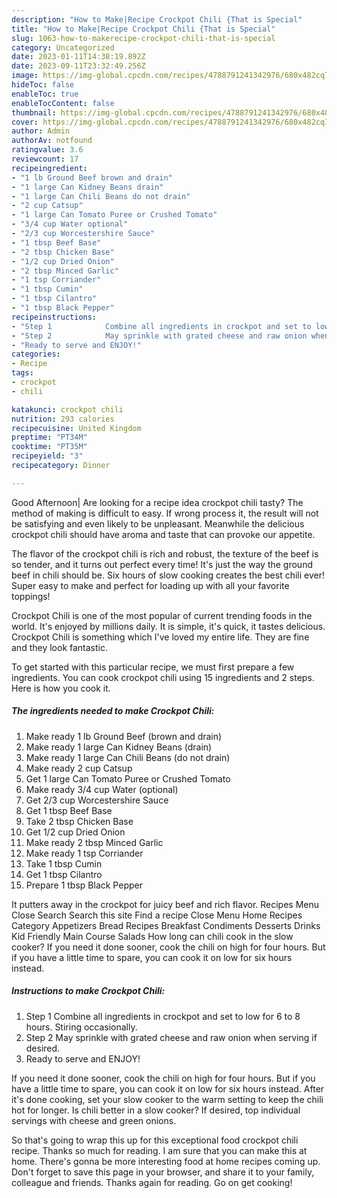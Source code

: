 ```yaml
---
description: "How to Make|Recipe Crockpot Chili {That is Special"
title: "How to Make|Recipe Crockpot Chili {That is Special"
slug: 1063-how-to-makerecipe-crockpot-chili-that-is-special
category: Uncategorized
date: 2023-01-11T14:38:19.892Z
date: 2023-09-11T23:32:49.256Z
image: https://img-global.cpcdn.com/recipes/4788791241342976/680x482cq70/crockpot-chili-recipe-main-photo.jpg
hideToc: false
enableToc: true
enableTocContent: false
thumbnail: https://img-global.cpcdn.com/recipes/4788791241342976/680x482cq70/crockpot-chili-recipe-main-photo.jpg
cover: https://img-global.cpcdn.com/recipes/4788791241342976/680x482cq70/crockpot-chili-recipe-main-photo.jpg
author: Admin
authorAv: notfound
ratingvalue: 3.6
reviewcount: 17
recipeingredient:
- "1 lb Ground Beef brown and drain"
- "1 large Can Kidney Beans drain"
- "1 large Can Chili Beans do not drain"
- "2 cup Catsup"
- "1 large Can Tomato Puree or Crushed Tomato"
- "3/4 cup Water optional"
- "2/3 cup Worcestershire Sauce"
- "1 tbsp Beef Base"
- "2 tbsp Chicken Base"
- "1/2 cup Dried Onion"
- "2 tbsp Minced Garlic"
- "1 tsp Corriander"
- "1 tbsp Cumin"
- "1 tbsp Cilantro"
- "1 tbsp Black Pepper"
recipeinstructions:
- "Step 1            Combine all ingredients in crockpot and set to low for 6 to 8 hours. Stiring occasionally."
- "Step 2            May sprinkle with grated cheese and raw onion when serving if desired."
- "Ready to serve and ENJOY!"
categories:
- Recipe
tags:
- crockpot
- chili

katakunci: crockpot chili 
nutrition: 293 calories
recipecuisine: United Kingdom
preptime: "PT34M"
cooktime: "PT35M"
recipeyield: "3"
recipecategory: Dinner

---
```



Good Afternoon| Are looking for a recipe idea crockpot chili tasty? The method of making is difficult to easy. If wrong process it, the result will not be satisfying and even likely to be unpleasant. Meanwhile the delicious crockpot chili should have aroma and taste that can provoke our appetite.





The flavor of the crockpot chili is rich and robust, the texture of the beef is so tender, and it turns out perfect every time! It&#39;s just the way the ground beef in chili should be. Six hours of slow cooking creates the best chili ever! Super easy to make and perfect for loading up with all your favorite toppings!

Crockpot Chili is one of the most popular of current trending foods in the world. It's enjoyed by millions daily. It is simple, it's quick, it tastes delicious. Crockpot Chili is something which I've loved my entire life. They are fine and they look fantastic.


To get started with this particular recipe, we must first prepare a few ingredients. You can cook crockpot chili using 15 ingredients and 2 steps. Here is how you cook it.

<!--inarticleads1-->

##### The ingredients needed to make Crockpot Chili:

1. Make ready 1 lb Ground Beef (brown and drain)
1. Make ready 1 large Can Kidney Beans (drain)
1. Make ready 1 large Can Chili Beans (do not drain)
1. Make ready 2 cup Catsup
1. Get 1 large Can Tomato Puree or Crushed Tomato
1. Make ready 3/4 cup Water (optional)
1. Get 2/3 cup Worcestershire Sauce
1. Get 1 tbsp Beef Base
1. Take 2 tbsp Chicken Base
1. Get 1/2 cup Dried Onion
1. Make ready 2 tbsp Minced Garlic
1. Make ready 1 tsp Corriander
1. Take 1 tbsp Cumin
1. Get 1 tbsp Cilantro
1. Prepare 1 tbsp Black Pepper


It putters away in the crockpot for juicy beef and rich flavor. Recipes Menu Close Search Search this site Find a recipe Close Menu Home Recipes Category Appetizers Bread Recipes Breakfast Condiments Desserts Drinks Kid Friendly Main Course Salads How long can chili cook in the slow cooker? If you need it done sooner, cook the chili on high for four hours. But if you have a little time to spare, you can cook it on low for six hours instead. 

<!--inarticleads2-->

##### Instructions to make Crockpot Chili:

1. Step 1            Combine all ingredients in crockpot and set to low for 6 to 8 hours. Stiring occasionally.
1. Step 2            May sprinkle with grated cheese and raw onion when serving if desired.
1. Ready to serve and ENJOY!

If you need it done sooner, cook the chili on high for four hours. But if you have a little time to spare, you can cook it on low for six hours instead. After it&#39;s done cooking, set your slow cooker to the warm setting to keep the chili hot for longer. Is chili better in a slow cooker? If desired, top individual servings with cheese and green onions. 

So that's going to wrap this up for this exceptional food crockpot chili recipe. Thanks so much for reading. I am sure that you can make this at home. There's gonna be more interesting food at home recipes coming up. Don't forget to save this page in your browser, and share it to your family, colleague and friends. Thanks again for reading. Go on get cooking!
